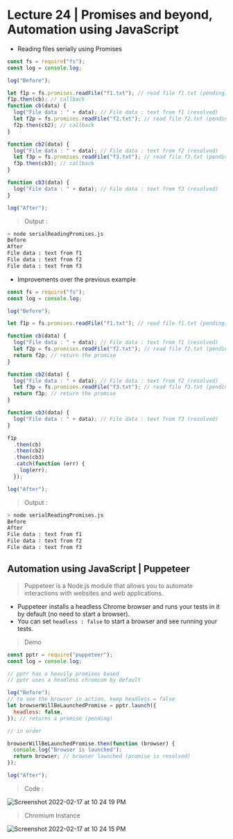 # Lecture 24 | Promises and beyond, Automation using JavaScript

- Reading files serially using Promises

```js
const fs = require("fs");
const log = console.log;

log("Before");

let f1p = fs.promises.readFile("f1.txt"); // read file f1.txt (pending)
f1p.then(cb); // callback
function cb(data) {
  log("File data : " + data); // File data : text from f1 (resolved)
  let f2p = fs.promises.readFile("f2.txt"); // read file f2.txt (pending)
  f2p.then(cb2); // callback
}

function cb2(data) {
  log("File data : " + data); // File data : text from f2 (resolved)
  let f3p = fs.promises.readFile("f3.txt"); // read file f3.txt (pending)
  f3p.then(cb3); // callback
}

function cb3(data) {
  log("File data : " + data); // File data : text from f3 (resolved)
}

log("After");
```

> Output :

```bash
> node serialReadingPromises.js
Before
After
File data : text from f1
File data : text from f2
File data : text from f3
```

- Improvements over the previous example

```js
const fs = require("fs");
const log = console.log;

log("Before");

let f1p = fs.promises.readFile("f1.txt"); // read file f1.txt (pending)

function cb(data) {
  log("File data : " + data); // File data : text from f1 (resolved)
  let f2p = fs.promises.readFile("f2.txt"); // read file f2.txt (pending)
  return f2p; // return the promise
}

function cb2(data) {
  log("File data : " + data); // File data : text from f2 (resolved)
  let f3p = fs.promises.readFile("f3.txt"); // read file f3.txt (pending)
  return f3p; // return the promise
}

function cb3(data) {
  log("File data : " + data); // File data : text from f3 (resolved)
}

f1p
  .then(cb)
  .then(cb2)
  .then(cb3)
  .catch(function (err) {
    log(err);
  });

log("After");
```

> Output :

```bash
> node serialReadingPromises.js
Before
After
File data : text from f1
File data : text from f2
File data : text from f3
```

## Automation using JavaScript | Puppeteer

> Puppeteer is a Node.js module that allows you to automate interactions with websites and web applications.

- Puppeteer installs a headless Chrome browser and runs your tests in it by default (no need to start a browser).
- You can set `headless : false` to start a browser and see running your tests.

> Demo

```js
const pptr = require("puppeteer");
const log = console.log;

// pptr has a heavily promises based
// pptr uses a headless chromium by default

log("Before");
// to see the browser in action, keep headless = false
let browserWillBeLaunchedPromise = pptr.launch({
  headless: false,
}); // returns a promise (pending)

// in order

browserWillBeLaunchedPromise.then(function (browser) {
  console.log("Browser is launched");
  return browser; // browser launched (promise is resolved)
});

log("After");
```

> Code :

![Screenshot 2022-02-17 at 10 24 19 PM](https://user-images.githubusercontent.com/28717686/154531220-676119ba-1154-4613-a109-4a021341a722.png)

> Chromium Instance

![Screenshot 2022-02-17 at 10 24 15 PM](https://user-images.githubusercontent.com/28717686/154531241-dfb19949-a5bc-426e-9656-03b4c5cecf31.png)


